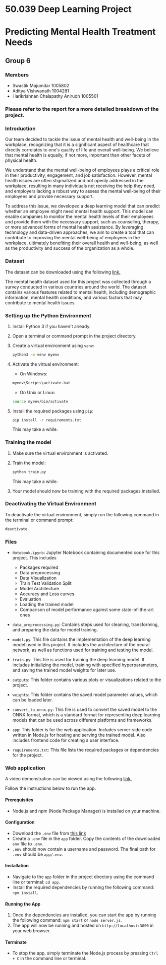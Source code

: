 # 50.039 Deep Learning Project 
# Predicting Mental Health Treatment Needs
## Group 6

### Members
-   Swastik Majumdar 1005802
-   Aditya Vishwanath  1004281
-   Harikrishnan Chalapathy Anirudh 1005501

###  Please refer to the report for a more detailed breakdown of the project.

### Introduction

Our team decided to tackle the issue of mental health and well-being in the workplace, recognizing that it is a significant aspect of healthcare that directly correlates to one's quality of life and overall well-being. We believe that mental health is equally, if not more, important than other facets of physical health.

We understand that the mental well-being of employees plays a critical role in their productivity, engagement, and job satisfaction. However, mental health issues are often stigmatized and not openly addressed in the workplace, resulting in many individuals not receiving the help they need, and employers lacking a robust way to assess the mental well-being of their employees and provide necessary support.

To address this issue, we developed a deep learning model that can predict whether an employee might need mental health support. This model can enable companies to monitor the mental health levels of their employees and provide them with the necessary support, such as counseling, therapy, or more advanced forms of mental health assistance. By leveraging technology and data-driven approaches, we aim to create a tool that can contribute to improving the mental well-being of employees in the workplace, ultimately benefiting their overall health and well-being, as well as the productivity and success of the organization as a whole.

### Dataset
The dataset can be downloaded using the following [link.](https://www.kaggle.com/datasets/ron2112/mental-health-data/download?datasetVersionNumber=1)

The mental health dataset used for this project was collected through a survey conducted in various countries around the world. The dataset contains various features related to mental health, including demographic
information, mental health conditions, and various factors that may contribute to mental health issues.

### Setting up the Python Environment

1. Install Python 3 if you haven't already.

2. Open a terminal or command prompt in the project directory.

3. Create a virtual environment using `venv`:
    ```bash
    python3 -m venv myenv
    ```

4. Activate the virtual environment:
    - On Windows:
    ```bash
    myenv\Scripts\activate.bat
    ```
    - On Unix or Linux:
    ```bash
    source myenv/bin/activate
    ```

5. Install the required packages using `pip`:
    ```bash
    pip install -r requirements.txt
    ```
    This may take a while.

### Training the model

1. Make sure the virtual environment is activated.

2. Train the model:
    ```bash
    python train.py
    ```
    This may take a while.

3. Your model should now be training with the required packages installed.

### Deactivating the Virtual Environment

To deactivate the virtual environment, simply run the following command in the terminal or command prompt:
```bash
deactivate
```
### Files
- `Notebook.ipynb`: Jupyter Notebook containing documented code for this project. This includes
    -   Packages required
    -   Data preprocessing
    -   Data Visualization
    -   Train Test Validation Split
    -   Model Architecture
    -   Accuracy and Loss curves
    -   Evaluation
    -   Loading the trained model
    -   Comparison of model performance against some state-of-the-art ones

-  `data_preprocessing.py`: Contains steps used for cleaning, transforming, and preparing the data for model training.

-  `model.py`: This file contains the implementation of the deep learning model used in this project. It includes the architecture of the neural network, as well as functions used for training and testing the model.

-  `train.py`: This file is used for training the deep learning model. It includes initializing the model, training with specified hyperparameters, and saving the trained model weights for later use.

-  `outputs`: This folder contains various plots or visualizations related to the project.

-  `weights`: This folder contains the saved model parameter values, which can be loaded later.

- `convert_to_onnx.py`: This file is used to convert the saved model to the ONNX format, which is a standard format for representing deep learning models that can be used across different platforms and frameworks.

- `app`: This folder is for the web application. Includes server-side code written in Node.js for hosting and serving the trained model. Also includes frontend code for creating a user interface.

- `requirements.txt`: This file lists the required packages or dependencies for the project.

### Web application

A video demonstration can be viewed using the following [link.]()

Follow the instructions below to run the app.

#### Prerequisites
- Node.js and npm (Node Package Manager) is installed on your machine.

#### Configuration
- Download the `.env` file from [this link](https://drive.google.com/file/d/1bSEvlCB9L0h22w9dKrSIfAyhnkTt4rdy/view?usp=sharing) 
- Create a `.env` file in the `app` folder. Copy the contents of the downloaded `env` file to `.env`.
- `.env` should now contain a username and password. The final path for `.env` should be `app/.env`.

#### Installation
- Navigate to the `app` folder in the project directory using the command line or terminal: `cd app`.
- Install the required dependencies by running the following command: `npm install`.

#### Running the App
1. Once the dependencies are installed, you can start the app by running the following command: `npm start` or `node server.js`.
2. The app will now be running and hosted on `http://localhost:3000` in your web browser.

#### Terminate
- To stop the app, simply terminate the Node.js process by pressing `Ctrl + C` in the command line or terminal.



